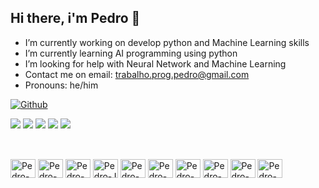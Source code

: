 ## Hi there, i'm Pedro 👋

- I’m currently working on develop python and Machine Learning skills
- I’m currently learning AI programming using python
- I’m looking for help with Neural Network and Machine Learning 
- Contact me on email: trabalho.prog.pedro@gmail.com
- Pronouns: he/him

[![Github](https://img.shields.io/github/followers/ph-cm?label=Follow&style=social)](https://github.com/ph-cm)

![](https://github-profile-summary-cards.vercel.app/api/cards/profile-details?username=ph-cm&theme=github)
![](https://github-profile-summary-cards.vercel.app/api/cards/repos-per-language?username=ph-cm&theme=github)
![](https://github-profile-summary-cards.vercel.app/api/cards/most-commit-language?username=ph-cm&theme=github)
![](https://github-profile-summary-cards.vercel.app/api/cards/stats?username=ph-cm&theme=github)
![](https://github-profile-summary-cards.vercel.app/api/cards/productive-time?username=ph-cm&theme=github)
##

<div style='display: inline_block'><br>
  <img align= "center" alt="Pedro-C" height="30" width="40" src="https://cdn.jsdelivr.net/gh/devicons/devicon@latest/icons/c/c-original.svg" />
  <img align= "center" alt="Pedro-Git" height="30" width="40" src="https://cdn.jsdelivr.net/gh/devicons/devicon@latest/icons/git/git-original.svg"/>
  <img align= "center" alt="Pedro-G" height="30" width="40" src="https://cdn.jsdelivr.net/gh/devicons/devicon@latest/icons/github/github-original.svg" />
  <img align= "center" alt="Pedro-J" height="30" width="40" src="https://cdn.jsdelivr.net/gh/devicons/devicon@latest/icons/java/java-original.svg" />
  <img align= "center" alt="Pedro-sql" height="30" width="40" src="https://cdn.jsdelivr.net/gh/devicons/devicon@latest/icons/mysql/mysql-original.svg" />       
  <img align= "center" alt="Pedro-C" height="30" width="40" src="https://cdn.jsdelivr.net/gh/devicons/devicon@latest/icons/html5/html5-original.svg" />         
  <img align= "center" alt="Pedro-C" height="30" width="40" src="https://cdn.jsdelivr.net/gh/devicons/devicon@latest/icons/postgresql/postgresql-original.svg" />
  <img align= "center" alt="Pedro-C" height="30" width="40" src="https://cdn.jsdelivr.net/gh/devicons/devicon@latest/icons/python/python-original.svg" />        
  <img align= "center" alt="Pedro-C" height="30" width="40" src="https://cdn.jsdelivr.net/gh/devicons/devicon@latest/icons/spring/spring-original.svg" />
  <img align= "center" alt="Pedro-C" height="30" width="40" src="https://cdn.jsdelivr.net/gh/devicons/devicon@latest/icons/visualstudio/visualstudio-original.svg" />
        
</div>

##


          
            
